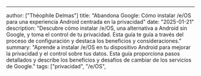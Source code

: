 ---
author: ["Théophile Delmas"]
title: "Abandona Google: Cómo instalar /e/OS para una experiencia Android centrada en la privacidad"
date: "2025-01-21"
description: "Descubre cómo instalar /e/OS, una alternativa a Android sin Google, y toma el control de tu privacidad. Esta guía te guía a través del proceso de configuración y destaca los beneficios y consideraciones."
summary: "Aprende a instalar /e/OS en tu dispositivo Android para mejorar la privacidad y el control sobre tus datos. Esta guía proporciona pasos detallados y describe los beneficios y desafíos de cambiar de los servicios de Google."
tags: ["privacidad", "/e/OS",